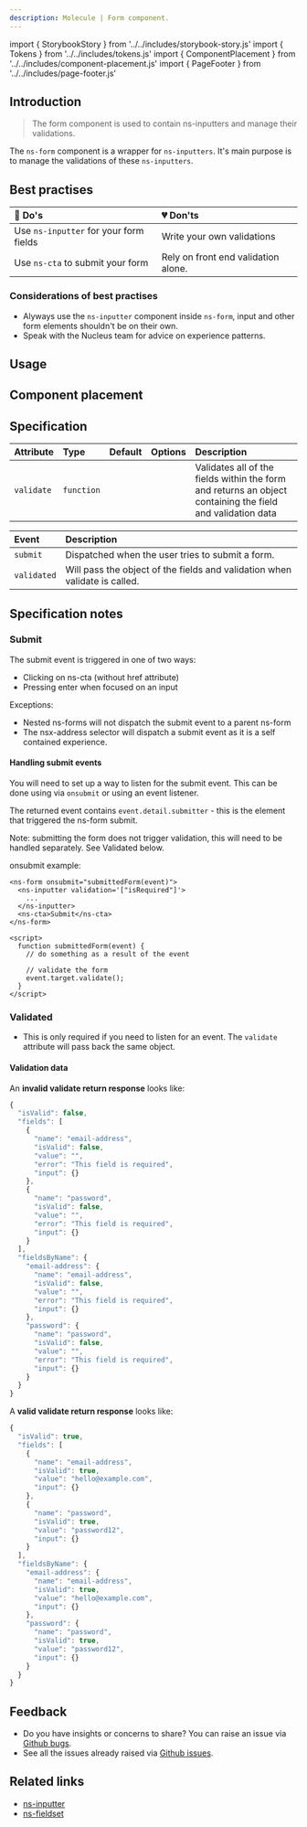 ```yaml
---
description: Molecule | Form component.
---
```


import { StorybookStory } from '../../includes/storybook-story.js'
import { Tokens } from '../../includes/tokens.js'
import { ComponentPlacement } from '../../includes/component-placement.js'
import { PageFooter } from '../../includes/page-footer.js'

## Introduction

> The form component is used to contain ns-inputters and manage their validations.

The `ns-form` component is a wrapper for `ns-inputters`. It's main purpose is to manage the validations of these `ns-inputters`.

## Best practises

| 💚 Do's | 💔 Don'ts |
| :--- | :--- |
| Use `ns-inputter` for your form fields | Write your own validations |
| Use `ns-cta` to submit your form | Rely on front end validation alone. |

### Considerations of best practises

* Alyways use the `ns-inputter` component inside `ns-form`, input and other form elements shouldn't be on their own.
* Speak with the Nucleus team for advice on experience patterns.

## Usage

<StorybookStory story="form-components-ns-form--multi-input-form"></StorybookStory>

## Component placement

<ComponentPlacement component="ns-form" parentComponents="ns-panel,ns-card"></ComponentPlacement>

## Specification

| Attribute | Type | Default | Options | Description |
| :--- | :--- | :--- | :--- | :--- |
| `validate` | `function`  |  |  | Validates all of the fields within the form and returns an object containing the field and validation data |

| Event | Description |
| :--- | :--- |
| `submit` | Dispatched when the user tries to submit a form. |
| `validated` | Will pass the object of the fields and validation when validate is called. |

## Specification notes

### Submit

The submit event is triggered in one of two ways:

* Clicking on ns-cta (without href attribute)
* Pressing enter when focused on an input

Exceptions:

* Nested ns-forms will not dispatch the submit event to a parent ns-form
* The nsx-address selector will dispatch a submit event as it is a self contained experience.


#### Handling submit events

You will need to set up a way to listen for the submit event. This can be done using via `onsubmit` or using an event listener.

The returned event contains `event.detail.submitter` - this is the element that triggered the ns-form submit.

Note: submitting the form does not trigger validation, this will need to be handled separately. See Validated below.

onsubmit example:

```markup
<ns-form onsubmit="submittedForm(event)">
  <ns-inputter validation='["isRequired"]'>
    ...
  </ns-inputter>
  <ns-cta>Submit</ns-cta>
</ns-form>

<script>
  function submittedForm(event) {
    // do something as a result of the event

    // validate the form
    event.target.validate();
  }
</script>
```

### Validated

* This is only required if you need to listen for an event. The `validate` attribute will pass back the same object.

#### Validation data

An **invalid validate return response** looks like:

```javascript
{
  "isValid": false,
  "fields": [
    {
      "name": "email-address",
      "isValid": false,
      "value": "",
      "error": "This field is required",
      "input": {}
    },
    {
      "name": "password",
      "isValid": false,
      "value": "",
      "error": "This field is required",
      "input": {}
    }
  ],
  "fieldsByName": {
    "email-address": {
      "name": "email-address",
      "isValid": false,
      "value": "",
      "error": "This field is required",
      "input": {}
    },
    "password": {
      "name": "password",
      "isValid": false,
      "value": "",
      "error": "This field is required",
      "input": {}
    }
  }
}
```

A **valid validate return response** looks like:

```javascript
{
  "isValid": true,
  "fields": [
    {
      "name": "email-address",
      "isValid": true,
      "value": "hello@example.com",
      "input": {}
    },
    {
      "name": "password",
      "isValid": true,
      "value": "password12",
      "input": {}
    }
  ],
  "fieldsByName": {
    "email-address": {
      "name": "email-address",
      "isValid": true,
      "value": "hello@example.com",
      "input": {}
    },
    "password": {
      "name": "password",
      "isValid": true,
      "value": "password12",
      "input": {}
    }
  }
}
```

<Tokens component="form"></Tokens>

## Feedback

* Do you have insights or concerns to share? You can raise an issue via [Github bugs](https://github.com/ConnectedHomes/nucleus/issues/new?assignees=&labels=Bug&template=a--bug-report.md&title=[bug]%20[ns-form]).
* See all the issues already raised via [Github issues](https://github.com/connectedHomes/nucleus/issues?utf8=%E2%9C%93&q=is%3Aopen+is%3Aissue+label%3ABug+[ns-form]).

<PageFooter></PageFooter>

## Related links

* [ns-inputter](components/ns-inputter.md)
* [ns-fieldset](components/ns-fieldset.md)
